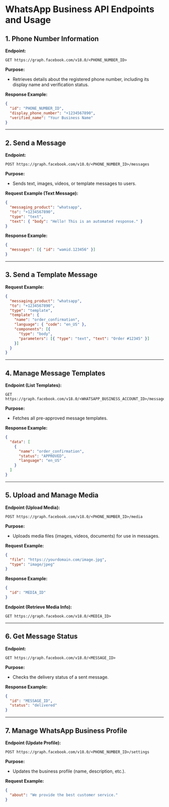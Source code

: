 # WhatsApp Business API Endpoints and Usage

## 1. **Phone Number Information**
**Endpoint:**  
```
GET https://graph.facebook.com/v18.0/<PHONE_NUMBER_ID>
```
**Purpose:**  
- Retrieves details about the registered phone number, including its display name and verification status.  

**Response Example:**  
```json
{
  "id": "PHONE_NUMBER_ID",
  "display_phone_number": "+1234567890",
  "verified_name": "Your Business Name"
}
```

---

## 2. **Send a Message**
**Endpoint:**  
```
POST https://graph.facebook.com/v18.0/<PHONE_NUMBER_ID>/messages
```
**Purpose:**  
- Sends text, images, videos, or template messages to users.  

**Request Example (Text Message):**  
```json
{
  "messaging_product": "whatsapp",
  "to": "+1234567890",
  "type": "text",
  "text": { "body": "Hello! This is an automated response." }
}
```

**Response Example:**  
```json
{
  "messages": [{ "id": "wamid.123456" }]
}
```

---

## 3. **Send a Template Message**  
**Request Example:**  
```json
{
  "messaging_product": "whatsapp",
  "to": "+1234567890",
  "type": "template",
  "template": {
    "name": "order_confirmation",
    "language": { "code": "en_US" },
    "components": [{
      "type": "body",
      "parameters": [{ "type": "text", "text": "Order #12345" }]
    }]
  }
}
```

---

## 4. **Manage Message Templates**
**Endpoint (List Templates):**  
```
GET https://graph.facebook.com/v18.0/<WHATSAPP_BUSINESS_ACCOUNT_ID>/message_templates
```
**Purpose:**  
- Fetches all pre-approved message templates.  

**Response Example:**  
```json
{
  "data": [
    {
      "name": "order_confirmation",
      "status": "APPROVED",
      "language": "en_US"
    }
  ]
}
```

---

## 5. **Upload and Manage Media**
**Endpoint (Upload Media):**  
```
POST https://graph.facebook.com/v18.0/<PHONE_NUMBER_ID>/media
```
**Purpose:**  
- Uploads media files (images, videos, documents) for use in messages.  

**Request Example:**  
```json
{
  "file": "https://yourdomain.com/image.jpg",
  "type": "image/jpeg"
}
```

**Response Example:**  
```json
{
  "id": "MEDIA_ID"
}
```

**Endpoint (Retrieve Media Info):**  
```
GET https://graph.facebook.com/v18.0/<MEDIA_ID>
```

---

## 6. **Get Message Status**
**Endpoint:**  
```
GET https://graph.facebook.com/v18.0/<MESSAGE_ID>
```
**Purpose:**  
- Checks the delivery status of a sent message.  

**Response Example:**  
```json
{
  "id": "MESSAGE_ID",
  "status": "delivered"
}
```

---

## 7. **Manage WhatsApp Business Profile**
**Endpoint (Update Profile):**  
```
POST https://graph.facebook.com/v18.0/<PHONE_NUMBER_ID>/settings
```
**Purpose:**  
- Updates the business profile (name, description, etc.).  

**Request Example:**  
```json
{
  "about": "We provide the best customer service."
}
```

